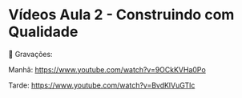 # Vídeos Aula 2 - Construindo com Qualidade

🎥 Gravações:

Manhã: https://www.youtube.com/watch?v=9OCkKVHa0Po

Tarde: https://www.youtube.com/watch?v=BvdKlVuGTlc
